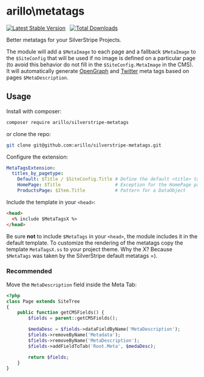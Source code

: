 # arillo\metatags

[![Latest Stable Version](https://poser.pugx.org/arillo/silverstripe-metatags/v/stable?format=flat)](https://packagist.org/packages/arillo/silverstripe-metatags)
&nbsp;
[![Total Downloads](https://poser.pugx.org/arillo/silverstripe-metatags/downloads?format=flat)](https://packagist.org/packages/arillo/silverstripe-metatags)

Better metatags for your SilverStripe Projects.

The module will add a `$MetaImage` to each page and a fallback `$MetaImage` to the `$SiteConfig` that will be used if no image is defined on a particular page (to avoid this behavior do not fill in the `$SiteConfig.MetaImage` in the CMS). It will automatically generate [OpenGraph](http://ogp.me/) and [Twitter](https://dev.twitter.com/cards/getting-started) meta tags based on pages `$MetaDescription`.

## Usage

Install with composer:

```bash
composer require arillo/silverstripe-metatags
```

or clone the repo:

```bash
git clone git@github.com:arillo/silverstripe-metatags.git
```

Configure the extension:

```yml
MetaTagsExtension:
  titles_by_pagetype:
    Default: $Title / $SiteConfig.Title # Define the default <title> tag pattern. (Defaults to $Title)
    HomePage: $Title                    # Exception for the HomePage page-type
    ProductsPage: $Item.Title           # Pattern for a DataObject
```

Include the template in your `<head>`:

```html
<head>
  <% include $MetaTagsX %>
</head>
```

Be sure **not** to include `$MetaTags` in your `<head>`, the module includes it in the default template. To customize the rendering of the metatags copy the template `MetaTagsX.ss` to your project theme. Why the X? Because `$MetaTags` was taken by the SilverStripe default metatags =).

### Recommended

Move the `MetaDescription` field inside the Meta Tab:

```php
<?php
class Page extends SiteTree
{
    public function getCMSFields() {
        $fields = parent::getCMSFields();

        $medaDesc = $fields->dataFieldByName('MetaDescription');
        $fields->removeByName('Metadata');
        $fields->removeByName('MetaDescription');
        $fields->addFieldToTab('Root.Meta', $medaDesc);

        return $fields;
    }
}
```
